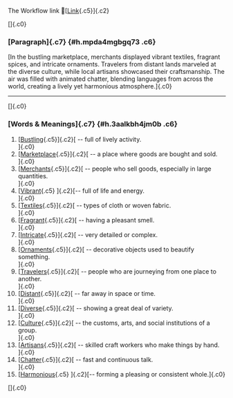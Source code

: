 The Workflow link
👏[[Link](https://www.google.com/url?q=http://www.google.com&sa=D&source=editors&ust=1756946305179756&usg=AOvVaw2abK7uKnEky6uqkov66bJM){.c5}]{.c2}

[]{.c0}

### [Paragraph]{.c7} {#h.mpda4mgbgq73 .c6}

[In the bustling marketplace, merchants displayed vibrant textiles,
fragrant spices, and intricate ornaments. Travelers from distant lands
marveled at the diverse culture, while local artisans showcased their
craftsmanship. The air was filled with animated chatter, blending
languages from across the world, creating a lively yet harmonious
atmosphere.]{.c0}

------------------------------------------------------------------------

[]{.c0}

### [Words & Meanings]{.c7} {#h.3aalkbh4jm0b .c6}

1.  [[Bustling](https://www.google.com/url?q=http://www.google.com&sa=D&source=editors&ust=1756946305180387&usg=AOvVaw0WxurhxqM9Pxj3u0vGWU2I){.c5}]{.c2}[ --
    full of lively activity.\
    ]{.c0}
2.  [[Marketplace](https://www.google.com/url?q=http://www.google.com&sa=D&source=editors&ust=1756946305180516&usg=AOvVaw3nxqf1YDaR2Dy0Q_q1j39v){.c5}]{.c2}[ --
    a place where goods are bought and sold.\
    ]{.c0}
3.  [[Merchants](https://www.google.com/url?q=http://www.google.com&sa=D&source=editors&ust=1756946305180634&usg=AOvVaw03ibF2c5Jb5HgvbNvgQPw-){.c5}]{.c2}[ --
    people who sell goods, especially in large quantities.\
    ]{.c0}
4.  [[Vibrant](https://www.google.com/url?q=http://www.google.com&sa=D&source=editors&ust=1756946305180760&usg=AOvVaw21aul02naa0Un7llapcum9){.c5}
    ]{.c2}[-- full of life and energy.\
    ]{.c0}
5.  [[Textiles](https://www.google.com/url?q=http://www.google.com&sa=D&source=editors&ust=1756946305180858&usg=AOvVaw1io2u6TBI4egf_WKq-0kin){.c5}]{.c2}[ --
    types of cloth or woven fabric.\
    ]{.c0}
6.  [[Fragrant](https://www.google.com/url?q=http://www.google.com&sa=D&source=editors&ust=1756946305180962&usg=AOvVaw3wzPbCu4j7OL_c3sUv2TsI){.c5}]{.c2}[ --
    having a pleasant smell.\
    ]{.c0}
7.  [[Intricate](https://www.google.com/url?q=http://www.google.com&sa=D&source=editors&ust=1756946305181062&usg=AOvVaw1iOkv6oXRJFN0HD-TBHDhP){.c5}]{.c2}[ --
    very detailed or complex.\
    ]{.c0}
8.  [[Ornaments](https://www.google.com/url?q=http://www.google.com&sa=D&source=editors&ust=1756946305181163&usg=AOvVaw2gm5Z8BHnucGWDhTeka8CG){.c5}]{.c2}[ --
    decorative objects used to beautify something.\
    ]{.c0}
9.  [[Travelers](https://www.google.com/url?q=http://www.google.com&sa=D&source=editors&ust=1756946305181302&usg=AOvVaw315vV-GHGEx2X6bH6rwYIX){.c5}]{.c2}[ --
    people who are journeying from one place to another.\
    ]{.c0}
10. [[Distant](https://www.google.com/url?q=http://www.google.com&sa=D&source=editors&ust=1756946305181426&usg=AOvVaw21M2bSSegcK8zg5STYmeAg){.c5}]{.c2}[ --
    far away in space or time.\
    ]{.c0}
11. [[Diverse](https://www.google.com/url?q=http://www.google.com&sa=D&source=editors&ust=1756946305181559&usg=AOvVaw1eC5N3GjTF4TSWDVzaF-Ft){.c5}]{.c2}[ --
    showing a great deal of variety.\
    ]{.c0}
12. [[Culture](https://www.google.com/url?q=http://www.google.com&sa=D&source=editors&ust=1756946305181670&usg=AOvVaw25l4nPrNvBc1a3Zd6AY3X1){.c5}]{.c2}[ --
    the customs, arts, and social institutions of a group.\
    ]{.c0}
13. [[Artisans](https://www.google.com/url?q=http://www.google.com&sa=D&source=editors&ust=1756946305181797&usg=AOvVaw24IIv8CmdH4hWi_yC_HJ3_){.c5}]{.c2}[ --
    skilled craft workers who make things by hand.\
    ]{.c0}
14. [[Chatter](https://www.google.com/url?q=http://www.google.com&sa=D&source=editors&ust=1756946305181920&usg=AOvVaw1vs4eEpLdLFo9lYMNm5cJ6){.c5}]{.c2}[ --
    fast and continuous talk.\
    ]{.c0}
15. [[Harmonious](https://www.google.com/url?q=http://www.google.com&sa=D&source=editors&ust=1756946305182025&usg=AOvVaw250EAsH59-nZq6ieCSAwxP){.c5}
    ]{.c2}[-- forming a pleasing or consistent whole.]{.c0}

[]{.c0}
